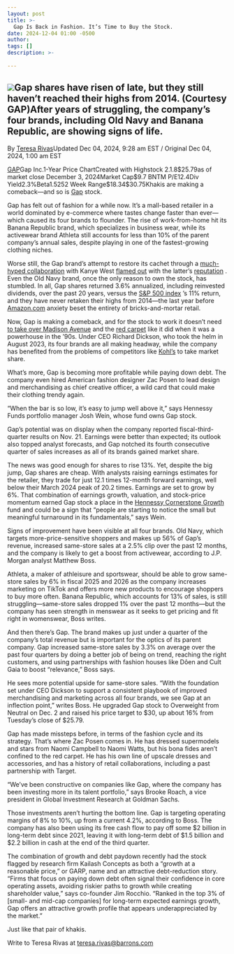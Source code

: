 ```yaml
---
layout: post
title: >-
  Gap Is Back in Fashion. It’s Time to Buy the Stock.
date: 2024-12-04 01:00 -0500
author: 
tags: []
description: >-
  
---
```

![](https://images.barrons.com/im-30725076?width=940&height=626)Gap shares have risen of late, but they still haven’t reached their highs from 2014.  (Courtesy GAP)After years of struggling, the company’s four brands, including Old Navy and Banana Republic, are showing signs of life.
------------------------------------------------------------------------------------------------------------------------

By [Teresa Rivas](https://www.barrons.com/authors/teresa-rivas?mod=article_byline)Updated Dec 04, 2024, 9:28 am EST / Original Dec 04, 2024, 1:00 am EST

[GAP](/market-data/stocks/gap)Gap Inc.1-Year Price ChartCreated with Highstock 2.1.8\$25.79as of market close December 3, 2024Market Cap\$9.7 BNTM P/E12.4Div Yield2.3%Beta1.5252 Week Range\$18.34\$30.75Khakis are making a comeback—and so is [Gap](/market-data/stocks/gap?mod=article_chiclet) stock.

Gap has felt out of fashion for a while now. It’s a mall-based retailer in a world dominated by e-commerce where tastes change faster than ever—which caused its four brands to flounder. The rise of work-from-home hit its Banana Republic brand, which specializes in business wear, while its activewear brand Athleta still accounts for less than 10% of the parent company’s annual sales, despite playing in one of the fastest-growing clothing niches.

Worse still, the Gap brand’s attempt to restore its cachet through a [much-hyped collaboration](https://www.barrons.com/articles/gap-stock-up-35-on-news-of-kanye-west-deal-51593181678?mod=article_inline) with Kanye West [flamed out](https://www.barrons.com/articles/kanye-west-yeezy-partnership-gap-51663255895?mod=article_inline) with the latter’s [reputation](https://www.rollingstone.com/music/music-news/kanye-wests-love-of-hitler-and-nazis-allegedly-goes-back-20-years-1234647700/) . Even the Old Navy brand, once the only reason to own the stock, has stumbled. In all, Gap shares returned 3.6% annualized, including reinvested dividends, over the past 20 years, versus the [S&P 500 index](/market-data/indexes/spx?mod=article_chiclet) ’s 11% return, and they have never retaken their highs from 2014—the last year before [Amazon.com](/market-data/stocks/amzn?mod=article_chiclet) anxiety beset the entirety of bricks-and-mortar retail.

Now, Gap is making a comeback, and for the stock to work it doesn’t need [to take over Madison Avenue](https://www.nssmag.com/en/fashion/23399/gap-most-iconic-advertising-campaigns) and the [red carpet](https://pagesix.com/2020/04/17/why-sharon-stone-wore-a-gap-t-shirt-to-the-1996-oscars/) like it did when it was a powerhouse in the ’90s. Under CEO Richard Dickson, who took the helm in August 2023, its four brands are all making headway, while the company has benefited from the problems of competitors like [Kohl’s](/market-data/stocks/kss?mod=article_chiclet) to take market share.

What’s more, Gap is becoming more profitable while paying down debt. The company even hired American fashion designer Zac Posen to lead design and merchandising as chief creative officer, a wild card that could make their clothing trendy again.

“When the bar is so low, it’s easy to jump well above it,” says Hennessy Funds portfolio manager Josh Wein, whose fund owns Gap stock.

Gap’s potential was on display when the company reported fiscal-third-quarter results on Nov. 21. Earnings were better than expected; its outlook also topped analyst forecasts, and Gap notched its fourth consecutive quarter of sales increases as all of its brands gained market share.

The news was good enough for shares to rise 13%. Yet, despite the big jump, Gap shares are cheap. With analysts raising earnings estimates for the retailer, they trade for just 12.1 times 12-month forward earnings, well below their March 2024 peak of 20.2 times. Earnings are set to grow by 6%. That combination of earnings growth, valuation, and stock-price momentum earned Gap stock a place in the [Hennessy Cornerstone Growth](/market-data/funds/hfcgx?mod=article_chiclet) fund and could be a sign that “people are starting to notice the small but meaningful turnaround in its fundamentals,” says Wein.

Signs of improvement have been visible at all four brands. Old Navy, which targets more-price-sensitive shoppers and makes up 56% of Gap’s revenue, increased same-store sales at a 2.5% clip over the past 12 months, and the company is likely to get a boost from activewear, according to J.P. Morgan analyst Matthew Boss.

Athleta, a maker of athleisure and sportswear, should be able to grow same-store sales by 6% in fiscal 2025 and 2026 as the company increases marketing on TikTok and offers more new products to encourage shoppers to buy more often. Banana Republic, which accounts for 13% of sales, is still struggling—same-store sales dropped 1% over the past 12 months—but the company has seen strength in menswear as it seeks to get pricing and fit right in womenswear, Boss writes.

And then there’s Gap. The brand makes up just under a quarter of the company’s total revenue but is important for the optics of its parent company. Gap increased same-store sales by 3.3% on average over the past four quarters by doing a better job of being on trend, reaching the right customers, and using partnerships with fashion houses like Dôen and Cult Gaia to boost “relevance,” Boss says.

He sees more potential upside for same-store sales. “With the foundation set under CEO Dickson to support a consistent playbook of improved merchandising and marketing across all four brands, we see Gap at an inflection point,” writes Boss. He upgraded Gap stock to Overweight from Neutral on Dec. 2 and raised his price target to \$30, up about 16% from Tuesday’s close of \$25.79.

Gap has made missteps before, in terms of the fashion cycle and its strategy. That’s where Zac Posen comes in. He has dressed supermodels and stars from Naomi Campbell to Naomi Watts, but his bona fides aren’t confined to the red carpet. He has his own line of upscale dresses and accessories, and has a history of retail collaborations, including a past partnership with Target.

“We’ve been constructive on companies like Gap, where the company has been investing more in its talent portfolio,” says Brooke Roach, a vice president in Global Investment Research at Goldman Sachs.

Those investments aren’t hurting the bottom line. Gap is targeting operating margins of 8% to 10%, up from a current 4.2%, according to Boss. The company has also been using its free cash flow to pay off some \$2 billion in long-term debt since 2021, leaving it with long-term debt of \$1.5 billion and \$2.2 billion in cash at the end of the third quarter.

The combination of growth and debt paydown recently had the stock flagged by research firm Kailash Concepts as both a “growth at a reasonable price,” or GARP, name and an attractive debt-reduction story. “Firms that focus on paying down debt often signal their confidence in core operating assets, avoiding riskier paths to growth while creating shareholder value,” says co-founder Jim Rocchio. “Ranked in the top 3% of [small- and mid-cap companies] for long-term expected earnings growth, Gap offers an attractive growth profile that appears underappreciated by the market.”

Just like that pair of khakis.

Write to Teresa Rivas at [teresa.rivas@barrons.com](mailto:teresa.rivas@barrons.com)

